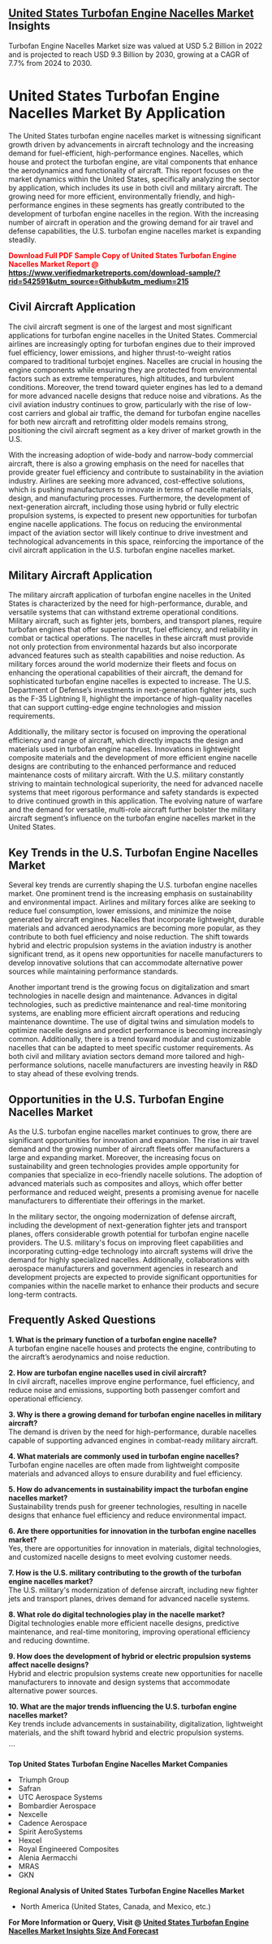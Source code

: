 <h2><a href="https://www.verifiedmarketreports.com/download-sample/?rid=542591&amp;utm_source=Github&amp;utm_medium=215" target="_blank">United States Turbofan Engine Nacelles Market</a> Insights</h2><p>Turbofan Engine Nacelles Market size was valued at USD 5.2 Billion in 2022 and is projected to reach USD 9.3 Billion by 2030, growing at a CAGR of 7.7% from 2024 to 2030.</p><p><h1>United States Turbofan Engine Nacelles Market By Application</h1><p>The United States turbofan engine nacelles market is witnessing significant growth driven by advancements in aircraft technology and the increasing demand for fuel-efficient, high-performance engines. Nacelles, which house and protect the turbofan engine, are vital components that enhance the aerodynamics and functionality of aircraft. This report focuses on the market dynamics within the United States, specifically analyzing the sector by application, which includes its use in both civil and military aircraft. The growing need for more efficient, environmentally friendly, and high-performance engines in these segments has greatly contributed to the development of turbofan engine nacelles in the region. With the increasing number of aircraft in operation and the growing demand for air travel and defense capabilities, the U.S. turbofan engine nacelles market is expanding steadily. <strong><p><span class=""><span style="color: #ff0000;"><strong>Download Full PDF Sample Copy of United States Turbofan Engine Nacelles Market Report</strong> @ </span><a href="https://www.verifiedmarketreports.com/download-sample/?rid=542591&amp;utm_source=Github&amp;utm_medium=215" target="_blank">https://www.verifiedmarketreports.com/download-sample/?rid=542591&amp;utm_source=Github&amp;utm_medium=215</a></span></p></strong></p><h2>Civil Aircraft Application</h2><p>The civil aircraft segment is one of the largest and most significant applications for turbofan engine nacelles in the United States. Commercial airlines are increasingly opting for turbofan engines due to their improved fuel efficiency, lower emissions, and higher thrust-to-weight ratios compared to traditional turbojet engines. Nacelles are crucial in housing the engine components while ensuring they are protected from environmental factors such as extreme temperatures, high altitudes, and turbulent conditions. Moreover, the trend toward quieter engines has led to a demand for more advanced nacelle designs that reduce noise and vibrations. As the civil aviation industry continues to grow, particularly with the rise of low-cost carriers and global air traffic, the demand for turbofan engine nacelles for both new aircraft and retrofitting older models remains strong, positioning the civil aircraft segment as a key driver of market growth in the U.S.</p><p>With the increasing adoption of wide-body and narrow-body commercial aircraft, there is also a growing emphasis on the need for nacelles that provide greater fuel efficiency and contribute to sustainability in the aviation industry. Airlines are seeking more advanced, cost-effective solutions, which is pushing manufacturers to innovate in terms of nacelle materials, design, and manufacturing processes. Furthermore, the development of next-generation aircraft, including those using hybrid or fully electric propulsion systems, is expected to present new opportunities for turbofan engine nacelle applications. The focus on reducing the environmental impact of the aviation sector will likely continue to drive investment and technological advancements in this space, reinforcing the importance of the civil aircraft application in the U.S. turbofan engine nacelles market.</p><h2>Military Aircraft Application</h2><p>The military aircraft application of turbofan engine nacelles in the United States is characterized by the need for high-performance, durable, and versatile systems that can withstand extreme operational conditions. Military aircraft, such as fighter jets, bombers, and transport planes, require turbofan engines that offer superior thrust, fuel efficiency, and reliability in combat or tactical operations. The nacelles in these aircraft must provide not only protection from environmental hazards but also incorporate advanced features such as stealth capabilities and noise reduction. As military forces around the world modernize their fleets and focus on enhancing the operational capabilities of their aircraft, the demand for sophisticated turbofan engine nacelles is expected to increase. The U.S. Department of Defense’s investments in next-generation fighter jets, such as the F-35 Lightning II, highlight the importance of high-quality nacelles that can support cutting-edge engine technologies and mission requirements.</p><p>Additionally, the military sector is focused on improving the operational efficiency and range of aircraft, which directly impacts the design and materials used in turbofan engine nacelles. Innovations in lightweight composite materials and the development of more efficient engine nacelle designs are contributing to the enhanced performance and reduced maintenance costs of military aircraft. With the U.S. military constantly striving to maintain technological superiority, the need for advanced nacelle systems that meet rigorous performance and safety standards is expected to drive continued growth in this application. The evolving nature of warfare and the demand for versatile, multi-role aircraft further bolster the military aircraft segment’s influence on the turbofan engine nacelles market in the United States.</p><h2>Key Trends in the U.S. Turbofan Engine Nacelles Market</h2><p>Several key trends are currently shaping the U.S. turbofan engine nacelles market. One prominent trend is the increasing emphasis on sustainability and environmental impact. Airlines and military forces alike are seeking to reduce fuel consumption, lower emissions, and minimize the noise generated by aircraft engines. Nacelles that incorporate lightweight, durable materials and advanced aerodynamics are becoming more popular, as they contribute to both fuel efficiency and noise reduction. The shift towards hybrid and electric propulsion systems in the aviation industry is another significant trend, as it opens new opportunities for nacelle manufacturers to develop innovative solutions that can accommodate alternative power sources while maintaining performance standards.</p><p>Another important trend is the growing focus on digitalization and smart technologies in nacelle design and maintenance. Advances in digital technologies, such as predictive maintenance and real-time monitoring systems, are enabling more efficient aircraft operations and reducing maintenance downtime. The use of digital twins and simulation models to optimize nacelle designs and predict performance is becoming increasingly common. Additionally, there is a trend toward modular and customizable nacelles that can be adapted to meet specific customer requirements. As both civil and military aviation sectors demand more tailored and high-performance solutions, nacelle manufacturers are investing heavily in R&D to stay ahead of these evolving trends.</p><h2>Opportunities in the U.S. Turbofan Engine Nacelles Market</h2><p>As the U.S. turbofan engine nacelles market continues to grow, there are significant opportunities for innovation and expansion. The rise in air travel demand and the growing number of aircraft fleets offer manufacturers a large and expanding market. Moreover, the increasing focus on sustainability and green technologies provides ample opportunity for companies that specialize in eco-friendly nacelle solutions. The adoption of advanced materials such as composites and alloys, which offer better performance and reduced weight, presents a promising avenue for nacelle manufacturers to differentiate their offerings in the market.</p><p>In the military sector, the ongoing modernization of defense aircraft, including the development of next-generation fighter jets and transport planes, offers considerable growth potential for turbofan engine nacelle providers. The U.S. military's focus on improving fleet capabilities and incorporating cutting-edge technology into aircraft systems will drive the demand for highly specialized nacelles. Additionally, collaborations with aerospace manufacturers and government agencies in research and development projects are expected to provide significant opportunities for companies within the nacelle market to enhance their products and secure long-term contracts.</p><h2>Frequently Asked Questions</h2><p><strong>1. What is the primary function of a turbofan engine nacelle?</strong><br>A turbofan engine nacelle houses and protects the engine, contributing to the aircraft’s aerodynamics and noise reduction.</p><p><strong>2. How are turbofan engine nacelles used in civil aircraft?</strong><br>In civil aircraft, nacelles improve engine performance, fuel efficiency, and reduce noise and emissions, supporting both passenger comfort and operational efficiency.</p><p><strong>3. Why is there a growing demand for turbofan engine nacelles in military aircraft?</strong><br>The demand is driven by the need for high-performance, durable nacelles capable of supporting advanced engines in combat-ready military aircraft.</p><p><strong>4. What materials are commonly used in turbofan engine nacelles?</strong><br>Turbofan engine nacelles are often made from lightweight composite materials and advanced alloys to ensure durability and fuel efficiency.</p><p><strong>5. How do advancements in sustainability impact the turbofan engine nacelles market?</strong><br>Sustainability trends push for greener technologies, resulting in nacelle designs that enhance fuel efficiency and reduce environmental impact.</p><p><strong>6. Are there opportunities for innovation in the turbofan engine nacelles market?</strong><br>Yes, there are opportunities for innovation in materials, digital technologies, and customized nacelle designs to meet evolving customer needs.</p><p><strong>7. How is the U.S. military contributing to the growth of the turbofan engine nacelles market?</strong><br>The U.S. military's modernization of defense aircraft, including new fighter jets and transport planes, drives demand for advanced nacelle systems.</p><p><strong>8. What role do digital technologies play in the nacelle market?</strong><br>Digital technologies enable more efficient nacelle designs, predictive maintenance, and real-time monitoring, improving operational efficiency and reducing downtime.</p><p><strong>9. How does the development of hybrid or electric propulsion systems affect nacelle designs?</strong><br>Hybrid and electric propulsion systems create new opportunities for nacelle manufacturers to innovate and design systems that accommodate alternative power sources.</p><p><strong>10. What are the major trends influencing the U.S. turbofan engine nacelles market?</strong><br>Key trends include advancements in sustainability, digitalization, lightweight materials, and the shift toward hybrid and electric propulsion systems.</p>```</p><p><strong>Top United States Turbofan Engine Nacelles Market Companies</strong></p><div data-test-id=""><p><li>Triumph Group</li><li> Safran</li><li> UTC Aerospace Systems</li><li> Bombardier Aerospace</li><li> Nexcelle</li><li> Cadence Aerospace</li><li> Spirit AeroSystems</li><li> Hexcel</li><li> Royal Engineered Composites</li><li> Alenia Aermacchi</li><li> MRAS</li><li> GKN</li></p><div><strong>Regional Analysis of&nbsp;United States Turbofan Engine Nacelles Market</strong></div><ul><li dir="ltr"><p dir="ltr">North America&nbsp;(United States, Canada, and Mexico, etc.)</p></li></ul><p><strong>For More Information or Query, Visit @&nbsp;</strong><strong><a href="https://www.verifiedmarketreports.com/product/turbofan-engine-nacelles-market-size-and-forecast/?utm_source=Github&amp;utm_medium=215" target="_blank">United States Turbofan Engine Nacelles Market Insights Size And Forecast</a></strong></p></div>
